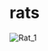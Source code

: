 # rats

![Rat_1](https://user-images.githubusercontent.com/70457199/94632824-79f37580-0280-11eb-99b0-5d3635340f5b.png)
